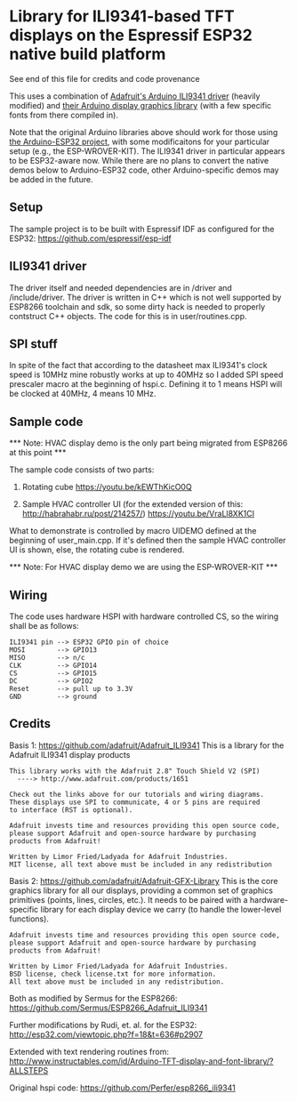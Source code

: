 # Library for ILI9341-based TFT displays on the Espressif ESP32 native build platform

See end of this file for credits and code provenance

This uses a combination of [Adafruit's Arduino ILI9341 driver](https://github.com/adafruit/Adafruit_ILI9341) (heavily modified) and [their Arduino display graphics library](https://github.com/adafruit/Adafruit-GFX-Library) (with a few specific fonts from there compiled in).

Note that the original Arduino libraries above should work for those using [the Arduino-ESP32 project](https://github.com/espressif/arduino-esp32), with some modificaitons for your particular setup (e.g., the ESP-WROVER-KIT). The ILI9341 driver in particular appears to be ESP32-aware now. While there are no plans to convert the native demos below to Arduino-ESP32 code, other Arduino-specific demos may be added in the future.

## Setup
The sample project is to be built with Espressif IDF as configured for the ESP32:
https://github.com/espressif/esp-idf

## ILI9341 driver
The driver itself and needed dependencies are in /driver and /include/driver.
The driver is written in C++ which is not well supported by ESP8266 toolchain and sdk, so some dirty hack is needed to properly contstruct C++ objects. The code for this is in user/routines.cpp.

## SPI stuff
In spite of the fact that according to the datasheet max ILI9341's clock speed is 10MHz mine robustly works at up to 40MHz so I added SPI speed prescaler macro at the beginning of hspi.c.
Defining it to 1 means HSPI will be clocked at 40MHz, 4 means 10 MHz.

## Sample code

*** Note: HVAC display demo is the only part being migrated from ESP8266 at this point ***

The sample code consists of two parts:

1) Rotating cube https://youtu.be/kEWThKicO0Q

2) Sample HVAC controller UI (for the extended version of this: http://habrahabr.ru/post/214257/) https://youtu.be/VraLl8XK1CI

What to demonstrate is controlled by macro UIDEMO defined at the beginning of user_main.cpp. If it's defined then the sample HVAC controller UI is shown, else, the rotating cube is rendered.

*** Note: For HVAC display demo we are using the ESP-WROVER-KIT ***

## Wiring
The code uses hardware HSPI with hardware controlled CS, so the wiring shall be as follows: 

    ILI9341 pin --> ESP32 GPIO pin of choice
    MOSI        --> GPIO13
    MISO        --> n/c
    CLK         --> GPIO14
    CS          --> GPIO15
    DC          --> GPIO2
    Reset       --> pull up to 3.3V
    GND         --> ground

## Credits
Basis 1: https://github.com/adafruit/Adafruit_ILI9341
    This is a library for the Adafruit ILI9341 display products
    
    This library works with the Adafruit 2.8" Touch Shield V2 (SPI)
      ----> http://www.adafruit.com/products/1651
     
    Check out the links above for our tutorials and wiring diagrams.
    These displays use SPI to communicate, 4 or 5 pins are required
    to interface (RST is optional).
    
    Adafruit invests time and resources providing this open source code,
    please support Adafruit and open-source hardware by purchasing
    products from Adafruit!

    Written by Limor Fried/Ladyada for Adafruit Industries.
    MIT license, all text above must be included in any redistribution

Basis 2: https://github.com/adafruit/Adafruit-GFX-Library
    This is the core graphics library for all our displays, providing a common set of graphics primitives (points, lines, circles, etc.). It needs to be paired with a hardware-specific library for each display device we carry (to handle the lower-level functions).

    Adafruit invests time and resources providing this open source code, please support Adafruit and open-source hardware by purchasing products from Adafruit!

    Written by Limor Fried/Ladyada for Adafruit Industries.
    BSD license, check license.txt for more information.
    All text above must be included in any redistribution.

Both as modified by Sermus for the ESP8266: https://github.com/Sermus/ESP8266_Adafruit_ILI9341

Further modifications by Rudi, et. al. for the ESP32: http://esp32.com/viewtopic.php?f=18&t=636#p2907

Extended with text rendering routines from: http://www.instructables.com/id/Arduino-TFT-display-and-font-library/?ALLSTEPS

Original hspi code: https://github.com/Perfer/esp8266_ili9341


